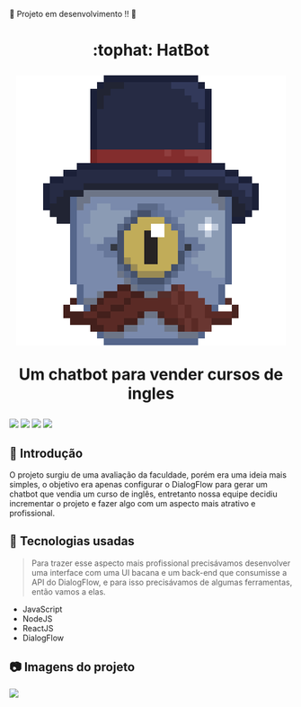 :construction: Projeto em desenvolvimento !! :construction:

<h1 align="center">
  :tophat: HatBot
  <p></p>
  <p><img src="src/assets/botLogoPiscar.gif"></p>
  <p>Um chatbot para vender cursos de ingles</p>
</h1>

<p>
  <img src="https://img.shields.io/badge/NodeJs-v16.15-yellowgreen">
  <img src="https://img.shields.io/badge/ReactJs-v18.1-blue">
  <img src="https://img.shields.io/github/stars/josereia/Hatbot-A3?color=yellow">
  <img src="https://img.shields.io/github/forks/josereia/Hatbot-A3?color=important">
</p>
  
## :scroll: Introdução

O projeto surgiu de uma avaliação da faculdade, porém era uma ideia mais simples, o objetivo era apenas configurar o DialogFlow para gerar um chatbot que vendia um curso de inglês, entretanto nossa equipe decidiu incrementar o projeto e fazer algo com um aspecto mais atrativo e profissional.

## 🧰 Tecnologias usadas
> Para trazer esse aspecto mais profissional precisávamos desenvolver uma interface com uma UI bacana e um back-end que consumisse a API do DialogFlow, e para isso precisávamos de algumas ferramentas, então vamos a elas.

- JavaScript 
- NodeJS 
- ReactJS 
- DialogFlow

## 📷 Imagens do projeto
  <img src="imagem.gif">
  <!-- aqui eu pensei em colocar umas img gerais do app, e abaixo um gif mostrando como o app funciona -- >
  
